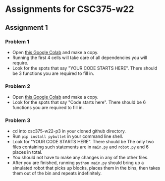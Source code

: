 # Assignments for CSC375-w22

## Assignment 1

### Problem 1

* Open [this Google Colab](https://colab.research.google.com/drive/1wkY9vhIgDNze50WehpmDWva355iMr5H_#scrollTo=qoVTIj44NZxM) and make a copy.
* Running the first 4 cells will take care of all dependencies you will require.
* Look for the spots that say "YOUR CODE STARTS HERE". There should be 3 functions you are required to fill in.

### Problem 2

* Open [this Google Colab](https://colab.research.google.com/drive/1yGCLNq6KVLXDDK0iAdLCIpOM26ByYND9#scrollTo=fyGjJ64wTZGX) and make a copy.
* Look for the spots that say "Code starts here". There should be 6 functions you are required to fill in.

### Problem 3

* cd into csc375-w22-p3 in your cloned github directory.
* Run `pip install pybullet` in your command line shell.
* Look for "YOUR CODE STARTS HERE". There should be The only two files containing such statements are in `main.py` and `robot.py` and 6 places in total.
* You should not have to make any changes in any of the other files.
* After you are finished, running `python main.py` should bring up a simulated robot that picks up blocks, places them in the bins, then takes them out of the bin and repeats indefinitely. 
